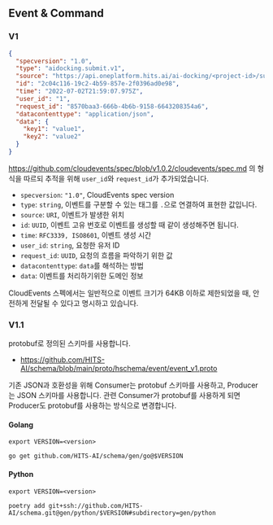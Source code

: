 ## Event & Command

### V1

```json
{
  "specversion": "1.0",
  "type": "aidocking.submit.v1",
  "source": "https://api.oneplatform.hits.ai/ai-docking/<project-id>/submit",
  "id": "2c04c116-19c2-4b59-857e-2f0396ad0e98",
  "time": "2022-07-02T21:59:07.975Z",
  "user_id": "1",
  "request_id": "8570baa3-666b-4b6b-9158-6643208354a6",
  "datacontenttype": "application/json",
  "data": {
    "key1": "value1",
    "key2": "value2"
  }
}
```

https://github.com/cloudevents/spec/blob/v1.0.2/cloudevents/spec.md 의 형식을 따르되 추적을 위해 `user_id`와 `request_id`가 추가되었습니다.

- `specversion`: `"1.0"`, CloudEvents spec version
- `type`: `string`, 이벤트를 구분할 수 있는 태그를 `.`으로 연결하여 표현한 값입니다.
- `source`: `URI`, 이벤트가 발생한 위치
- `id`: `UUID`, 이벤트 고유 번호로 이벤트를 생성할 때 같이 생성해주면 됩니다.
- `time`: `RFC3339, ISO8601`, 이벤트 생성 시간
- `user_id`: `string`, 요청한 유저 ID
- `request_id`: `UUID`, 요청의 흐름을 파악하기 위한 값
- `datacontenttype`: `data`를 해석하는 방법
- `data`: 이벤트를 처리하기위한 도메인 정보

CloudEvents 스펙에서는 일반적으로 이벤트 크기가 64KB 이하로 제한되었을 때, 안전하게 전달될 수 있다고 명시하고 있습니다.

### V1.1

protobuf로 정의된 스키마를 사용합니다.

- https://github.com/HITS-AI/schema/blob/main/proto/hschema/event/event_v1.proto

기존 JSON과 호환성을 위해 Consumer는 protobuf 스키마를 사용하고, Producer는 JSON 스키마를 사용합니다.
관련 Consumer가 protobuf를 사용하게 되면 Producer도 protobuf를 사용하는 방식으로 변경합니다.

#### Golang

```shell
export VERSION=<version>
```

```shell
go get github.com/HITS-AI/schema/gen/go@$VERSION
```

#### Python

```shell
export VERSION=<version>
```

```shell
poetry add git+ssh://github.com/HITS-AI/schema.git@gen/python/$VERSION#subdirectory=gen/python
```